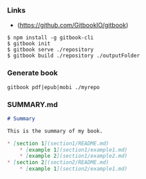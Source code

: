 ### Links
* (https://github.com/GitbookIO/gitbook)

```shell
$ npm install -g gitbook-cli
$ gitbook init
$ gitbook serve ./repository
$ gitbook build ./repository ./outputFolder

```

### Generate book
```shell
gitbook pdf|epub|mobi ./myrepo
```

### SUMMARY.md
```markdown
# Summary

This is the summary of my book.

* [section 1](section1/README.md)
    * [example 1](section1/example1.md)
    * [example 2](section1/example2.md)
* [section 2](section2/README.md)
    * [example 1](section2/example1.md)
```

